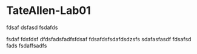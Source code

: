 # TateAllen-Lab01
fdsaf
dsfasd
fsdafds

fsdaf
fdsfdsf
dfdsfadsfadfsfdsaf
fdsafdsfsdafdsdzsfs
sdafasfasdf
fdsafsd
fads
fsdaffsadfs
